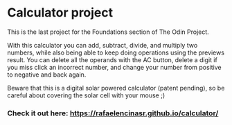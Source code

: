 # Calculator project
This is the last project for the Foundations section of The Odin Project.

With this calculator you can add, subtract, divide, and multiply two numbers, while also being able to keep doing operations using the previews result. You can delete all the operands with the AC button, delete a digit if you miss click an incorrect number, and change your number from positive to negative and back again. 

Beware that this is a digital solar powered calculator (patent pending), so be careful about covering the solar cell with your mouse ;)

### Check it out here: https://rafaelencinasr.github.io/calculator/